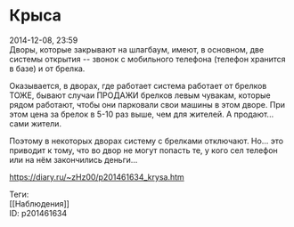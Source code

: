 Крыса
======

   
 2014-12-08, 23:59   
  Дворы, которые закрывают на шлагбаум, имеют, в основном, две системы открытия -- звонок с мобильного телефона (телефон хранится в базе) и от брелка.   
   
 Оказывается, в дворах, где работает система работает от брелков ТОЖЕ, бывают случаи ПРОДАЖИ брелков левым чувакам, которые рядом работают, чтобы они парковали свои машины в этом дворе. При этом цена за брелок в 5-10 раз выше, чем для жителей. А продают... сами жители.   
   
 Поэтому в некоторых дворах систему с брелками отключают. Но... это приводит к тому, что во двор не могут попасть те, у кого сел телефон или на нём закончились деньги...   
    
 <https://diary.ru/~zHz00/p201461634_krysa.htm>   
   
 Теги:   
 [[Наблюдения]]   
 ID: p201461634